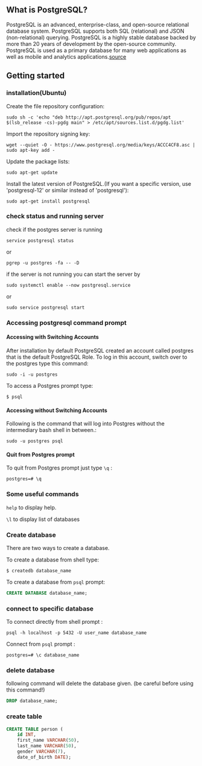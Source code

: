 ## What is PostgreSQL?
PostgreSQL is an advanced, enterprise-class, and open-source relational database system. PostgreSQL supports both SQL (relational) and JSON (non-relational) querying. PostgreSQL is a highly stable database backed by more than 20 years of development by the open-source community. PostgreSQL is used as a primary database for many web applications as well as mobile and analytics applications.[source](https://www.postgresqltutorial.com/what-is-postgresql/)

## Getting started

### installation(Ubuntu)

Create the file repository configuration:
```shell
sudo sh -c 'echo "deb http://apt.postgresql.org/pub/repos/apt $(lsb_release -cs)-pgdg main" > /etc/apt/sources.list.d/pgdg.list'
```
Import the repository signing key:
```shell
wget --quiet -O - https://www.postgresql.org/media/keys/ACCC4CF8.asc | sudo apt-key add -
```
Update the package lists:
```shell
sudo apt-get update
```
Install the latest version of PostgreSQL.(If you want a specific version, use 'postgresql-12' or similar instead of 'postgresql'):
```shell
sudo apt-get install postgresql
```

### check status and running server

check if the postgres server is running
```shell
service postgresql status
```
or
```shell
pgrep -u postgres -fa -- -D
```
if the server is not running you can start the server by 
```shell
sudo systemctl enable --now postgresql.service
```
or 
```shell
sudo service postgresql start
```

### Accessing postgresql command prompt

#### Accessing with Switching Accounts

After installation by default PostgreSQL created an account called postgres that is the default PostgreSQL Role. To log in this account, switch over to the postgres type this command:
```shell
sudo -i -u postgres
```
To access a Postgres prompt type:
```shell
$ psql
```

#### Accessing without Switching Accounts

Following is the command that will log into Postgres without the intermediary bash shell in between.:
```shell
sudo -u postgres psql
```
#### Quit from Postgres prompt

To quit from Postgres prompt just type `\q` :
```shell
postgres=# \q
```

### Some useful commands
`help` to display help.

`\l` to display list of databases

### Create database
There are two ways to create a database.

To create a database from shell type:
```shell
$ createdb database_name
```
To create a database from `psql` prompt:
```sql
CREATE DATABASE database_name;
```

### connect to specific database

To connect directly from shell prompt :
```shell
psql -h localhost -p 5432 -U user_name database_name
```
Connect from `psql` prompt :
```shell
postgres=# \c database_name
```
### delete database
following command will delete the database given. (be careful before using this command!)
```sql
DROP database_name;
```

### create table

```sql
CREATE TABLE person (
    id INT,
    first_name VARCHAR(50),
    last_name VARCHAR(50),
    gender VARCHAR(7),
    date_of_birth DATE);
```
